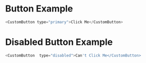 # Button Example

```js
<CustomButton type="primary">Click Me</CustomButton>

```

# Disabled Button Example

```js static
<CustomButton  type="disabled">Can't Click Me</CustomButton>

```